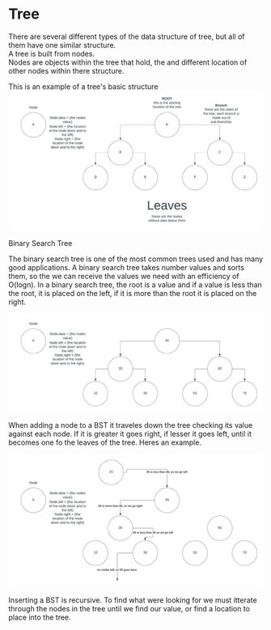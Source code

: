 # Tree

There are several different types of the data structure of tree, but all of them have one similar structure. \
A tree is built from nodes. \
Nodes are objects within the tree that hold, the and different location of other nodes within there structure. 

This is an example of a tree's basic structure
![tree image](./images/treeDiagram.jpeg)

Binary Search Tree

The binary search tree is one of the most common trees used and has many good applications. A binary search tree takes number values
and sorts them, so the we can receive the values we need with an efficiency of O(logn). In a binary search tree, the root is a value and 
if a value is less than the root, it is placed on the left, if it is more than the root it is placed on the right.

![tree image](./images/BSTdiagram.jpeg)

When adding a node to a BST it traveles down the tree checking its value against each node. If it is greater it goes right, if lesser it goes left, 
until it becomes one fo the leaves of the tree. Heres an example.

![tree image](./images/SortingBST_diagram.jpeg)

Inserting a BST is recursive. To find what were looking for we must itterate through the nodes in the tree until we find our value, or find a location to place into the tree.
